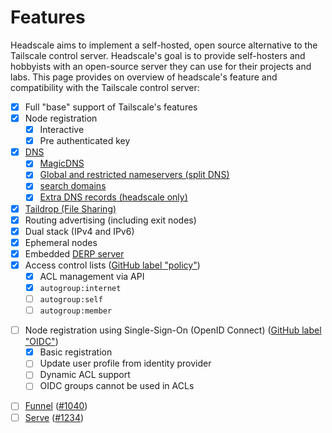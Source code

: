 # Features

Headscale aims to implement a self-hosted, open source alternative to the Tailscale control server. Headscale's goal is
to provide self-hosters and hobbyists with an open-source server they can use for their projects and labs. This page
provides on overview of headscale's feature and compatibility with the Tailscale control server:

- [x] Full "base" support of Tailscale's features
- [x] Node registration
    - [x] Interactive
    - [x] Pre authenticated key
- [x] [DNS](https://tailscale.com/kb/1054/dns)
    - [x] [MagicDNS](https://tailscale.com/kb/1081/magicdns)
    - [x] [Global and restricted nameservers (split DNS)](https://tailscale.com/kb/1054/dns#nameservers)
    - [x] [search domains](https://tailscale.com/kb/1054/dns#search-domains)
    - [x] [Extra DNS records (headscale only)](../ref/dns.md#setting-extra-dns-records)
- [x] [Taildrop (File Sharing)](https://tailscale.com/kb/1106/taildrop)
- [x] Routing advertising (including exit nodes)
- [x] Dual stack (IPv4 and IPv6)
- [x] Ephemeral nodes
- [x] Embedded [DERP server](https://tailscale.com/kb/1232/derp-servers)
- [x] Access control lists ([GitHub label "policy"](https://github.com/juanfont/headscale/labels/policy%20%F0%9F%93%9D))
    - [x] ACL management via API
    - [x] `autogroup:internet`
    - [ ] `autogroup:self`
    - [ ] `autogroup:member`
* [ ] Node registration using Single-Sign-On (OpenID Connect) ([GitHub label "OIDC"](https://github.com/juanfont/headscale/labels/OIDC))
    - [x] Basic registration
    - [ ] Update user profile from identity provider
    - [ ] Dynamic ACL support
    - [ ] OIDC groups cannot be used in ACLs
- [ ] [Funnel](https://tailscale.com/kb/1223/funnel) ([#1040](https://github.com/juanfont/headscale/issues/1040))
- [ ] [Serve](https://tailscale.com/kb/1312/serve) ([#1234](https://github.com/juanfont/headscale/issues/1921))
